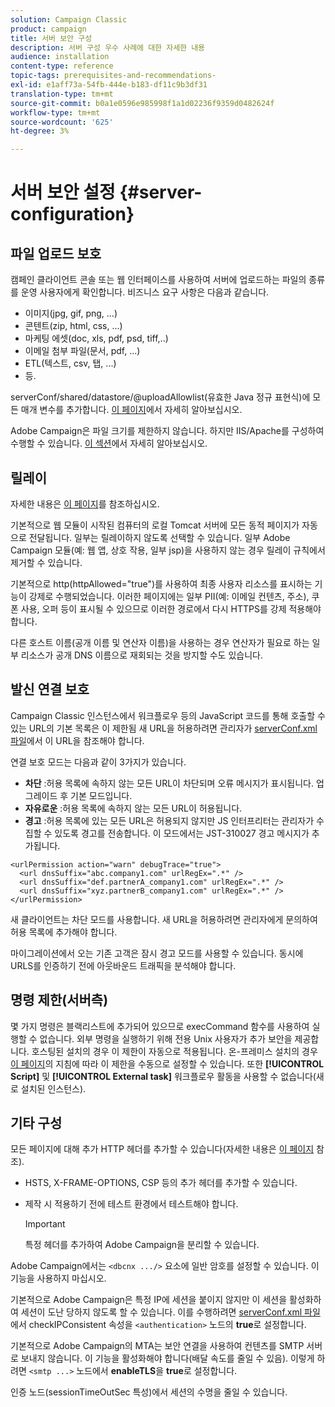 ```yaml
---
solution: Campaign Classic
product: campaign
title: 서버 보안 구성
description: 서버 구성 우수 사례에 대한 자세한 내용
audience: installation
content-type: reference
topic-tags: prerequisites-and-recommendations-
exl-id: e1aff73a-54fb-444e-b183-df11c9b3df31
translation-type: tm+mt
source-git-commit: b0a1e0596e985998f1a1d02236f9359d0482624f
workflow-type: tm+mt
source-wordcount: '625'
ht-degree: 3%

---
```


# 서버 보안 설정 {#server-configuration}

## 파일 업로드 보호

캠페인 클라이언트 콘솔 또는 웹 인터페이스를 사용하여 서버에 업로드하는 파일의 종류를 운영 사용자에게 확인합니다. 비즈니스 요구 사항은 다음과 같습니다.

* 이미지(jpg, gif, png, ...)
* 콘텐트(zip, html, css, ...)
* 마케팅 에셋(doc, xls, pdf, psd, tiff,..)
* 이메일 첨부 파일(문서, pdf, ...)
* ETL(텍스트, csv, 탭, ...)
* 등.

serverConf/shared/datastore/@uploadAllowlist(유효한 Java 정규 표현식)에 모든 매개 변수를 추가합니다. [이 페이지](../../installation/using/configuring-campaign-server.md#limiting-uploadable-files)에서 자세히 알아보십시오.

Adobe Campaign은 파일 크기를 제한하지 않습니다. 하지만 IIS/Apache를 구성하여 수행할 수 있습니다. [이 섹션](../../installation/using/web-server-configuration.md)에서 자세히 알아보십시오.

## 릴레이

자세한 내용은 [이 페이지](../../installation/using/configuring-campaign-server.md#dynamic-page-security-and-relays)를 참조하십시오.

기본적으로 웹 모듈이 시작된 컴퓨터의 로컬 Tomcat 서버에 모든 동적 페이지가 자동으로 전달됩니다. 일부는 릴레이하지 않도록 선택할 수 있습니다. 일부 Adobe Campaign 모듈(예: 웹 앱, 상호 작용, 일부 jsp)을 사용하지 않는 경우 릴레이 규칙에서 제거할 수 있습니다.

기본적으로 http(httpAllowed=&quot;true&quot;)를 사용하여 최종 사용자 리소스를 표시하는 기능이 강제로 수행되었습니다. 이러한 페이지에는 일부 PII(예: 이메일 컨텐츠, 주소), 쿠폰 사용, 오퍼 등이 표시될 수 있으므로 이러한 경로에서 다시 HTTPS를 강제 적용해야 합니다.

다른 호스트 이름(공개 이름 및 연산자 이름)을 사용하는 경우 연산자가 필요로 하는 일부 리소스가 공개 DNS 이름으로 재회되는 것을 방지할 수도 있습니다.

## 발신 연결 보호

Campaign Classic 인스턴스에서 워크플로우 등의 JavaScript 코드를 통해 호출할 수 있는 URL의 기본 목록은 이 제한됨 새 URL을 허용하려면 관리자가 [serverConf.xml 파일](../../installation/using/the-server-configuration-file.md)에서 이 URL을 참조해야 합니다.

연결 보호 모드는 다음과 같이 3가지가 있습니다.

* **차단** :허용 목록에 속하지 않는 모든 URL이 차단되며 오류 메시지가 표시됩니다. 업그레이드 후 기본 모드입니다.
* **자유로운** :허용 목록에 속하지 않는 모든 URL이 허용됩니다.
* **경고** :허용 목록에 있는 모든 URL은 허용되지 않지만 JS 인터프리터는 관리자가 수집할 수 있도록 경고를 전송합니다. 이 모드에서는 JST-310027 경고 메시지가 추가됩니다.

```
<urlPermission action="warn" debugTrace="true">
  <url dnsSuffix="abc.company1.com" urlRegEx=".*" />
  <url dnsSuffix="def.partnerA_company1.com" urlRegEx=".*" />
  <url dnsSuffix="xyz.partnerB_company1.com" urlRegEx=".*" />
</urlPermission>
```

새 클라이언트는 차단 모드를 사용합니다. 새 URL을 허용하려면 관리자에게 문의하여 허용 목록에 추가해야 합니다.

마이그레이션에서 오는 기존 고객은 잠시 경고 모드를 사용할 수 있습니다. 동시에 URLS를 인증하기 전에 아웃바운드 트래픽을 분석해야 합니다.

## 명령 제한(서버측)

몇 가지 명령은 블랙리스트에 추가되어 있으므로 execCommand 함수를 사용하여 실행할 수 없습니다. 외부 명령을 실행하기 위해 전용 Unix 사용자가 추가 보안을 제공합니다. 호스팅된 설치의 경우 이 제한이 자동으로 적용됩니다. 온-프레미스 설치의 경우 [이 페이지](../../installation/using/configuring-campaign-server.md#restricting-authorized-external-commands)의 지침에 따라 이 제한을 수동으로 설정할 수 있습니다. 또한 **[!UICONTROL Script]** 및 **[!UICONTROL External task]** 워크플로우 활동을 사용할 수 없습니다(새로 설치된 인스턴스).

## 기타 구성

모든 페이지에 대해 추가 HTTP 헤더를 추가할 수 있습니다(자세한 내용은 [이 페이지](../../installation/using/configuring-campaign-server.md#restricting-authorized-external-commands) 참조).

* HSTS, X-FRAME-OPTIONS, CSP 등의 추가 헤더를 추가할 수 있습니다.
* 제작 시 적용하기 전에 테스트 환경에서 테스트해야 합니다.

   >[!IMPORTANT]
   >
   >특정 헤더를 추가하여 Adobe Campaign을 분리할 수 있습니다.

Adobe Campaign에서는 `<dbcnx .../>` 요소에 일반 암호를 설정할 수 있습니다. 이 기능을 사용하지 마십시오.

기본적으로 Adobe Campaign은 특정 IP에 세션을 붙이지 않지만 이 세션을 활성화하여 세션이 도난 당하지 않도록 할 수 있습니다. 이를 수행하려면 [serverConf.xml 파일](../../installation/using/the-server-configuration-file.md)에서 checkIPConsistent 속성을 `<authentication>` 노드의 **true**&#x200B;로 설정합니다.

기본적으로 Adobe Campaign의 MTA는 보안 연결을 사용하여 컨텐츠를 SMTP 서버로 보내지 않습니다. 이 기능을 활성화해야 합니다(배달 속도를 줄일 수 있음). 이렇게 하려면 `<smtp ...>` 노드에서 **enableTLS**&#x200B;을 **true**&#x200B;로 설정합니다.

인증 노드(sessionTimeOutSec 특성)에서 세션의 수명을 줄일 수 있습니다.
